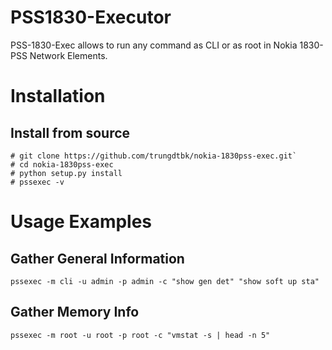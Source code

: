 # PSS1830-Executor

PSS-1830-Exec allows to run any command as CLI or as root in Nokia 1830-PSS Network Elements.

# Installation

## Install from source
  ```
  # git clone https://github.com/trungdtbk/nokia-1830pss-exec.git`
  # cd nokia-1830pss-exec
  # python setup.py install
  # pssexec -v
  ```

# Usage Examples

## Gather General Information
`pssexec -m cli -u admin -p admin -c "show gen det" "show soft up sta"`

## Gather Memory Info
`pssexec -m root -u root -p root -c "vmstat -s | head -n 5"`